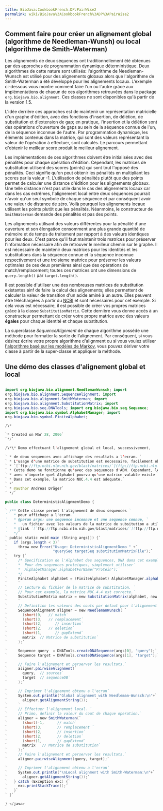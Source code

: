 ```yaml
---
title: BioJava:CookbookFrench:DP:PairWise2
permalink: wiki/BioJava%3ACookbookFrench%3ADP%3APairWise2
---
```


Comment faire pour créer un alignement global (algorithme de Needleman-Wunsh) ou local (algorithme de Smith-Waterman)
---------------------------------------------------------------------------------------------------------------------

Les alignements de deux séquences ont traditionnellement été obtenues
par des approches de programmation dynamique déterministique. Deux
algorithmes de cette nature sont utilisés: l'algorithme de
Needleman-Wunsch est utilisé pour des alignements globaux alors que
l'algorithme de Smith-Waterman a été développé pour les alignements
locaux. L'exemple ci-dessous vous montre comment faire l'un ou l'autre
grâce aux implémentations de chacun de ces algorithmes retrouvées dans
le package `org.biojava.bio.alignment`. Ces classes ne sont disponibles
qu'á partir de la version 1.5.

L'idée derrière ces approches est de maintenir un représentation
matricielle d'un graphe d'édition, avec des fonctions d'insertion, de
délétion, de substitution et d'extension de gap; en pratique,
l'insertion et la délétion sont des opérations d'ouverture de gaps au
sein de la séquence connue de l'un, de la séquence inconnue de l'autre.
Par programmation dynamique, les éléments contenus dans la matrice, qui
sont des valeurs représentant la valeur de l'opération à effectuer, sont
calculés. Le parcours permettant d'obtenir le meilleur score produit le
meilleur alignement.

Les implémentations de ces algorithmes doivent être initialisées avec
des pénalités pour chaque opération d'édition. Cependant, les matrices
de substitution utilisent des scores (points) qui sont tout l'opposé des
pénalités. Ceci signifie qu'on peut obtenir les pénalités en multipliant
les scores par la valeur -1. L'utilisation de pénalités plutôt que des
points permet de calculer une distance d'édition pour les alignements
globaux. Une telle distance n'est pas utile dans le cas des alignements
locaux car dans les cas extrêmes, l'alignement local entre deux
séquences pourrait n'avoir qu'un seul symbole de chaque séquence et par
conséquent avoir une valeur de distance de zéro. Voilà pourquoi les
alignements locaux utilisent les points plutôt que les pénalités.
Néanmoins, le constructeur de `SmithWaterman` demande des pénalités et
pas des points.

Les alignements utilisant des valeurs différentes pour la pénalité d'une
ouverture et son élongation consomment une plus grande quantité de
mémoire et de temps de traitement par rapport à des valeurs identiques
pour les deux. C'est parce qu'il faut maintenir trois matrices pour
préserver l'information nécessaire afin de retrouver le meilleur chemin
sur le graphe. Il est nécessaire de maintenir deux matrices pour les
identités et les substitutions dans la séquence connue et la séquence
inconnue respectivement et une troisieme mattrice pour préserver les
valeurs optimales de ces deux premières ainsi que des opérations de
match/remplacement; toutes ces matrices ont une dimensions de
`query.length()` par `target.length()`.

Il est possible d'utiliser une des nombreuses matrices de substitution
existantes ainf de faire la calcul des alignements; elles permettent de
calculer la valeur de transition d'un acide aminé à un autre. Elles
peuvent être téléchargées à partir du
[NCBI](ftp://ftp.ncbi.nlm.nih.gov/blast/matrices/) et sont nécessaires
pour cet exemple. Si cela vous est nécessaire, il est possible de créer
vos propres matrices grâce à la classe `SubstitutionMatrix`. Cette
dernière vous donne accès à un constructeur permettant de créer votre
propre matrice avec des valeurs **égales** pour chaque identité et
chaque substitution.

La superclasse *SequenceAlignment* de chaque algorithme possède une
méthode pour formatter la sortie de l'alignement. Par conséquent, si
vous désirez écrire votre propre algorithme d'alignment ou si vous
voulez utiliser [l'algorithme basé sur les modèles de
Markov](BioJava%3ACookbookFrench%3ADP%3APairWise "wikilink"), vous pouvez
dériver votre classe à partir de la super-classe et appliquer la
méthode.

Une démo des classes d'alignement global et local
-------------------------------------------------

```java import java.io.File;

import org.biojava.bio.alignment.NeedlemanWunsch; import
org.biojava.bio.alignment.SequenceAlignment; import
org.biojava.bio.alignment.SmithWaterman; import
org.biojava.bio.alignment.SubstitutionMatrix; import
org.biojava.bio.seq.DNATools; import org.biojava.bio.seq.Sequence;
import org.biojava.bio.symbol.AlphabetManager; import
org.biojava.bio.symbol.FiniteAlphabet;

/\*

`* Created on Mar 28, 2006`  
`*/`

/\*\* Demo effectuant l'alignement global et local, successivement,

` * de deux sequences avec affichage des resultats a l'ecran. `  
` * L'usage d'une matrice de substitution est necessaire, facilement obtenues via`  
` * `[`ftp://ftp.ncbi.nlm.nih.gov/blast/matrices/`](ftp://ftp.ncbi.nlm.nih.gov/blast/matrices/)  
` * Cette demo ne fonctionne qu'avec des sequences d'ADN. Cependant, les algorithmes fonctionnent `  
` * avec n'importe quel Alphabet pourvu qu'une matrice valable existe `  
` * Dans cet exemple, la matrice NUC.4.4 est adequate.`  
` *`  
` * @author Andreas Dräger`  
` */`

public class DeterministicAlignmentDemo {

` /** Cette classe permet l'alignement de deux sequences `  
`   * pour affichage a l'ecran.`  
`   * @param args: une sequence inconnue et une sequence connue, `  
`   *   un fichier avec les valeurs de la matrice de subsitution a utiliser.`  
`   * @link `[`ftp://ftp.ncbi.nlm.nih.gov/blast/matrices/`](ftp://ftp.ncbi.nlm.nih.gov/blast/matrices/)  
`   */`  
` public static void main (String args[]) {`  
`   if (args.length < 3)`  
`     throw new Error("Usage: DeterministicAlignmentDemo " +`  
`                     "querySeq targetSeq substitutionMatrixFile");`  
`   try {`  
`     /* Specification de l'Alphabet des sequences, DNA dans cet exemple.`  
`     *  Pour des sequences proteiques, simplement utiliser`  
`     *  AlphabetManager.alphabetForName("Protein");`  
`     */      `  
`     FiniteAlphabet alphabet = (FiniteAlphabet) AlphabetManager.alphabetForName("DNA");`  
`     `  
`     // Lecture du fichier de la matrice de substitution. `  
`     // Pour cet exemple, la matrice NUC.4.4 est correcte.`  
`     SubstitutionMatrix matrix = new SubstitutionMatrix(alphabet, new File(args[2]));`  
`     `  
`     // Definition les valeurs des couts par defaut pour l'alignement global.`  
`     SequenceAlignment aligner = new NeedlemanWunsch( `  
`       (short)0,   // match`  
`       (short)3,   // remplacement`  
`       (short)2,      // insertion`  
`       (short)2,   // deletion`  
`       (short)1,      // gapExtend`  
`       matrix  // Matrice de substitution`  
`     );`

`     Sequence query  = DNATools.createDNASequence(args[0], "query");`  
`     Sequence target = DNATools.createDNASequence(args[1], "target");`

`     // Faire l'alignement et perserver les resultats.`  
`     aligner.pairwiseAlignment(`  
`       query,  // sources`  
`       target  // sequenceDB`  
`     );`

`     // Imprimer l'alignement obtenu a l'ecran`  
`     System.out.println("Global alignment with Needleman-Wunsch:\n"+`  
`       aligner.getAlignmentString());    `  
`     `  
`     // Effectuer l'alignement local. `  
`     // Primo, definir la valeur du cout de chaque operation.`  
`     aligner = new SmithWaterman(`  
`       (short)-1,      // match`  
`       (short)3,       // remplacement `  
`       (short)2,       // insertion`  
`       (short)2,       // deletion`  
`       (short)1,       // gapExtend`  
`       matrix   // Matrice de substitution`  
`     );`  
`     // Faire l'alignement et perserver les resultats.`  
`     aligner.pairwiseAlignment(query, target);`

`     // Imprimer l'alignement obtenu a l'ecran`  
`     System.out.println("\nLocal alignment with Smith-Waterman:\n"+`  
`       aligner.getAlignmentString());`  
`   } catch (Exception exc) {`  
`     exc.printStackTrace();`  
`   }`  
` }`

} </java>
